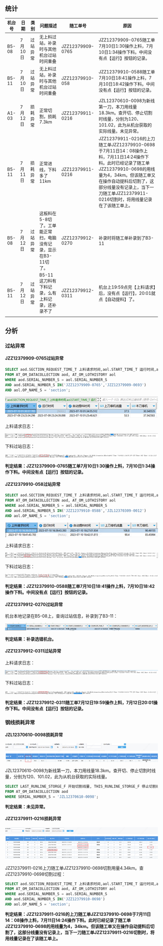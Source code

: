 ## 统计

| 机台号 | 日期    | 类别     | 问题描述                                                       | 随工单号         | 原因                                                                                                                                                                                                                                                                           |
| ------ | ------- | -------- | -------------------------------------------------------------- | ---------------- | ------------------------------------------------------------------------------------------------------------------------------------------------------------------------------------------------------------------------------------------------------------------------------ |
| B5-08  | 7月10日 | 过站异常 | 无上料过站，补录时与其他机台过站时间重叠                       | JZZ12379909-0765 | JZZ12379909-0765随工单7月10日1:30操作上料，7月10日1:34操作下料。中间没有点【运行】按钮的记录。                                                                                                                                                                                 |
| B5-11  | 7月10日 | 过站异常 | 无上料过站，补录时与其他机台过站时间重叠                       | JZZ12379910-058  | JZZ12379910-0588随工单7月10日18:41操作上料，7月10日18:42操作下料。中间没有点【运行】按钮的记录。                                                                                                                                                                               |
| A1-03  | 7月12日 | 损耗异常 | 正常切割，损耗7.3km                                            | JZZ12379911-0216 | JZL12370610-0098为新线第一刀，本刀用线量18.3km。查开切、停止切割时线量，分别为120、101.02，此为从机台获取的实际线量。未见异常。                                                                                                                                                |
| B5-11  | 7月11日 | 损耗异常 | 正常进线，下料多了11km                                         | JZZ12379911-0216 | JZZ12379911-0216的上刀随工单JZZ12379910-0698于7月11日14：08操作上料，7月11日14:24操作下料。此时已经记录了随工单JZZ12379910-0698的用线量为4，34km。但该随工单又在操作自动提料后切割了，这部分线量没有记录上，当下一刀随工单JZZ12379911-0216切割时，将用线量记录在了该随工单上。 |
| B5-08  | 7月12日 | 过站异常 | 这板料在5-8切了。工单能正常扫，电脑没有记录，显示在B3-11切了。 | JZZ12379912-0270 | 补录时将随工单补录到了B3-11                                                                                                                                                                                                                                                    |
| B5-11  | 7月12日 | 过站异常 | B5-11这刀料有下料记录，么有上料记录，还补录不了                | JZZ12379912-0311 | 机台上19:59点完【上料请求】后，没有点【运行】，20:01就点【自动提料】了。                                                                                                                                                                                                       |
|        |         |          |                                                                |                  |                                                                                                                                                                                                                                                                                |

## 分析

### 过站异常

#### JZZ12379909-0765过站异常

```sql
SELECT aod.SECTION_REQUEST_TIME_T 上料请求时间,aol.START_TIME_T 运行时间,aol.COMPLETE_TIME_T 自动提料时间，aod.LAST_STOPLINE_STORAGE_F 上刀停机线量,aod.THIS_STOPLINE_STORGE_F 本刀停机
FROM AT_OM_DATACOLLECTION aod, AT_OM_LOTHISTORY aol
WHERE aod.SERIAL_NUMBER_S = aol.SERIAL_NUMBER_S
AND aod.SERIAL_NUMBER_S IN('JZZ12379909-0765','JZZ12379909-0693')
AND aol.OP_NAME_S = 'section';
```

![](attachments/Pasted%20image%2020230713103006.png)

上料请求日志：

![](attachments/Pasted%20image%2020230713103012.png)

下料过站日志：

![](attachments/Pasted%20image%2020230713103017.png)

**判定结果：JZZ12379909-0765随工单7月10日1:30操作上料，7月10日1:34操作下料。中间没有点【运行】按钮的记录。**

#### JZZ12379910-058过站异常

```sql
SELECT aod.SECTION_REQUEST_TIME_T 上料请求时间,aol.START_TIME_T 运行时间,aol.COMPLETE_TIME_T 自动提料时间，aod.LAST_STOPLINE_STORAGE_F 上刀停机线量,aod.THIS_STOPLINE_STORGE_F 本刀停机 
FROM AT_OM_DATACOLLECTION aod, AT_OM_LOTHISTORY aol
WHERE aod.SERIAL_NUMBER_S = aol.SERIAL_NUMBER_S
AND aod.SERIAL_NUMBER_S IN('JZZ12379910-0588','JZL12370309-0012')
AND aol.OP_NAME_S = 'section';
```

![](attachments/Pasted%20image%2020230713103117.png)

上料请求日志：

![](attachments/Pasted%20image%2020230713103124.png)

下料过站日志：

![](attachments/Pasted%20image%2020230713103130.png)

**判定结果：JZZ12379910-0588随工单7月10日18:41操作上料，7月10日18:42操作下料。中间没有点【运行】按钮的记录。**

#### JZZ12379912-0270过站异常

机台本地记录在B5-08上，查询过站信息，补录到了B3-11：

![](attachments/Pasted%20image%2020230713104023.png)

**判定结果：补录选错机台。**

#### JZZ12379912-0311过站异常

上料请求日志：

![](attachments/Pasted%20image%2020230713104152.png)

下料过站日志：

![](attachments/Pasted%20image%2020230713104202.png)

**判定结果：JZZ12379912-0311随工单7月12日19:59操作上料，7月12日20:01操作下料。中间没有点【运行】按钮的记录。**

### 钢线损耗异常

#### JZL12370610-0098损耗异常

![](attachments/Pasted%20image%2020230713103155.png)

JZL12370610-0098为新线第一刀，本刀用线量18.3km。查开切、停止切割时线量，分别为120、101.02，此为从机台获取的实际线量。

```sql
SELECT LAST_RUNLINE_STORGE_F 开始切割线量, THIS_RUNLINE_STORGE_F 停止切割线量 , LAST_STOPLINE_STORAGE_F MES上刀停机线量, THIS_STOPLINE_STORGE_F MES本刀停机线量
FROM AT_OM_DATACOLLECTION aod
WHERE SERIAL_NUMBER_S = 'JZL12370610-0098';
```

**判定结果：未见异常。**

#### JZZ12379911-0216损耗异常

![](attachments/Pasted%20image%2020230713103237.png)

JZZ12379911-0216上刀随工单JZZ12379910-0698切割用量4.34km。查JZZ12379910-0698切割过程：

```sql
SELECT aod.SECTION_REQUEST_TIME_T 上料请求时间,aol.START_TIME_T 运行时间,aol.COMPLETE_TIME_T 自动提料时间，aod.LAST_STOPLINE_STORAGE_F 上刀停机线量,aod.THIS_STOPLINE_STORGE_F 本刀停机 
FROM AT_OM_DATACOLLECTION aod, AT_OM_LOTHISTORY aol
WHERE aod.SERIAL_NUMBER_S = aol.SERIAL_NUMBER_S
AND aod.SERIAL_NUMBER_S IN('JZZ12379910-0698')
AND aol.OP_NAME_S = 'section';
```

**判定结果：JZZ12379911-0216的上刀随工单JZZ12379910-0698于7月11日14：08操作上料，7月11日14:24操作下料。此时已经记录了随工单JZZ12379910-0698的用线量为4，34km。但该随工单又在操作自动提料后切割了，这部分线量没有记录上，当下一刀随工单JZZ12379911-0216切割时，将用线量记录在了该随工单上。**
